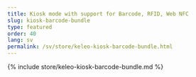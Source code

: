 ```yaml
---
title: Kiosk mode with support for Barcode, RFID, Web NFC
slug: kiosk-barcode-bundle
type: featured
order: 40
lang: sv
permalink: /sv/store/keleo-kiosk-barcode-bundle.html
---
```


{% include store/keleo-kiosk-barcode-bundle.md %}
